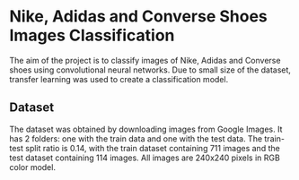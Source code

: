 # Nike, Adidas and Converse Shoes Images Classification
The aim of the project is to classify images of Nike, Adidas and Converse shoes using convolutional neural networks. Due to small size of the dataset, transfer learning was used to create a classification model. <br>

## Dataset
The dataset was obtained by downloading images from Google Images. It has 2 folders: one with the train data and one with the test data. The train-test split ratio is 0.14, with the train dataset containing 711 images and the test dataset containing 114 images. All images are 240x240 pixels in RGB color model.

